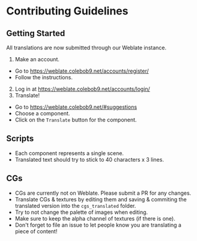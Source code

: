# Contributing Guidelines

## Getting Started
All translations are now submitted through our Weblate instance.

1. Make an account.
  - Go to https://weblate.colebob9.net/accounts/register/
  - Follow the instructions.
2. Log in at https://weblate.colebob9.net/accounts/login/
3. Translate!
  - Go to https://weblate.colebob9.net/#suggestions
  - Choose a component.
  - Click on the `Translate` button for the component.

## Scripts
- Each component represents a single scene.
- Translated text should try to stick to 40 characters x 3 lines.

## CGs
- CGs are currently not on Weblate. Please submit a PR for any changes.
- Translate CGs & textures by editing them and saving & commiting the translated version
  into the `cgs_translated` folder. 
- Try to not change the palette of images when editing. 
- Make sure to keep the alpha channel of textures (if there is one).
- Don't forget to file an issue to let people know you are translating a piece of content!

